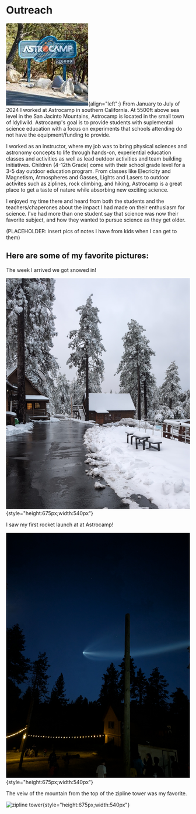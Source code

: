 # Outreach

[![Astrocamp Sign](./media/astrocamp-sign.jpg "Astrocamp Sign")](https://astrocamp.org/){align="left":} From January to July of 2024 I worked at Astrocamp in southern California. At 5500ft above sea level in the San Jacinto Mountains, Astrocamp is located in the small town of Idyllwild. Astrocamp's goal is to provide students with suplemental science education with a focus on experiments that schools attending do not have the equipment/funding to provide. 

I worked as an instructor, where my job was to bring physical sciences and astronomy concepts to life through hands-on, experiential education classes and activities as well as lead outdoor activities and team building initiatives. Children (4-12th Grade) come with their school grade level for a 3-5 day outdoor education program. From classes like Elecricity and Magnetism, Atmospheres and Gasses, Lights and Lasers to outdoor activites such as ziplines, rock climbing, and hiking, Astrocamp is a great place to get a taste of nature while absorbing new exciting science.

I enjoyed my time there and heard from both the students and the teachers/chaperones about the impact I had made on their enthusiasm for science. I've had more than one student say that science was now their favorite subject, and how they wanted to pursue science as they get older. 

(PLACEHOLDER: insert pics of notes I have from kids when I can get to them)

## Here are some of my favorite pictures:

The week I arrived we got snowed in!

![Snowy First Days](./media/frozen.jpg "Frozen over astrocamp"){style="height:675px;width:540px"}

I saw my first rocket launch at at Astrocamp!

![rocket launch](./media/rocket-launch.jpg "rocket launch"){style="height:675px;width:540px"}

The veiw of the mountain from the top of the zipline tower was my favorite.

![zipline tower](./media/zipline-tower.jpg "zipline tower"){style="height:675px;width:540px"}


